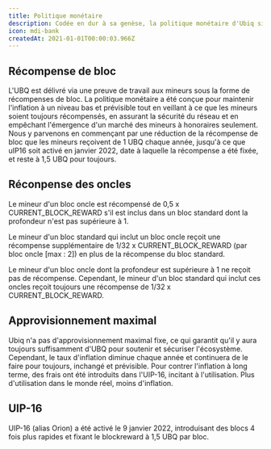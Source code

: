 ```yaml
---
title: Politique monétaire
description: Codée en dur à sa genèse, la politique monétaire d'Ubiq signifie moins de surprises à l'avenir. Un système de contrôle inflationniste prévisible et axé sur la longévité permet de trouver un équilibre entre la simulation de la rareté et l'incitation des mineurs à sécuriser le réseau.
icon: mdi-bank
createdAt: 2021-01-01T00:00:03.966Z
---
```


## Récompense de bloc

L'UBQ est délivré via une preuve de travail aux mineurs sous la forme de récompenses de bloc. La politique monétaire a été conçue pour maintenir l'inflation à un niveau bas et prévisible tout en veillant à ce que les mineurs soient toujours récompensés, en assurant la sécurité du réseau et en empêchant l'émergence d'un marché des mineurs à honoraires seulement. Nous y parvenons en commençant par une réduction de la récompense de bloc que les mineurs reçoivent de 1 UBQ chaque année, jusqu'à ce que uIP16 soit activé en janvier 2022, date à laquelle la récompense a été fixée, et reste à 1,5 UBQ pour toujours.

<inflation-chart></inflation-chart>
<inflation-table></inflation-table>

## Réconpense des oncles

Le mineur d'un bloc oncle est récompensé de 0,5 x CURRENT_BLOCK_REWARD s'il est inclus dans un bloc standard dont la profondeur n'est pas supérieure à 1.

Le mineur d'un bloc standard qui inclut un bloc oncle reçoit une récompense supplémentaire de 1/32 x CURRENT_BLOCK_REWARD (par bloc oncle [max : 2]) en plus de la récompense du bloc standard.

Le mineur d'un bloc oncle dont la profondeur est supérieure à 1 ne reçoit pas de récompense. Cependant, le mineur d'un bloc standard qui inclut ces oncles reçoit toujours une récompense de 1/32 x CURRENT_BLOCK_REWARD.

## Approvisionnement maximal

Ubiq n'a pas d'approvisionnement maximal fixe, ce qui garantit qu'il y aura toujours suffisamment d'UBQ pour soutenir et sécuriser l'écosystème. Cependant, le taux d'inflation diminue chaque année et continuera de le faire pour toujours, inchangé et prévisible. Pour contrer l'inflation à long terme, des frais ont été introduits dans l'UIP-16, incitant à l'utilisation. Plus d'utilisation dans le monde réel, moins d'inflation.

## UIP-16

UIP-16 (alias Orion) a été activé le 9 janvier 2022, introduisant des blocs 4 fois plus rapides et fixant le blockreward à 1,5 UBQ par bloc.
